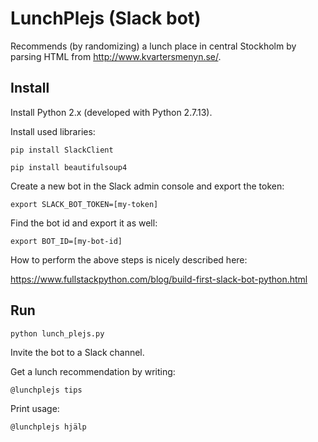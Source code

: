 # LunchPlejs (Slack bot)

Recommends (by randomizing) a lunch place in central Stockholm by parsing HTML from http://www.kvartersmenyn.se/.


## Install

Install Python 2.x (developed with Python 2.7.13).

Install used libraries:

`pip install SlackClient`

`pip install beautifulsoup4`


Create a new bot in the Slack admin console and export the token:

`
export SLACK_BOT_TOKEN=[my-token]
`

Find the bot id and export it as well:

`
export BOT_ID=[my-bot-id]
`

How to perform the above steps is nicely described here:

https://www.fullstackpython.com/blog/build-first-slack-bot-python.html


## Run

`
python lunch_plejs.py
`

Invite the bot to a Slack channel.

Get a lunch recommendation by writing:

`@lunchplejs tips`

Print usage:

`@lunchplejs hjälp`
